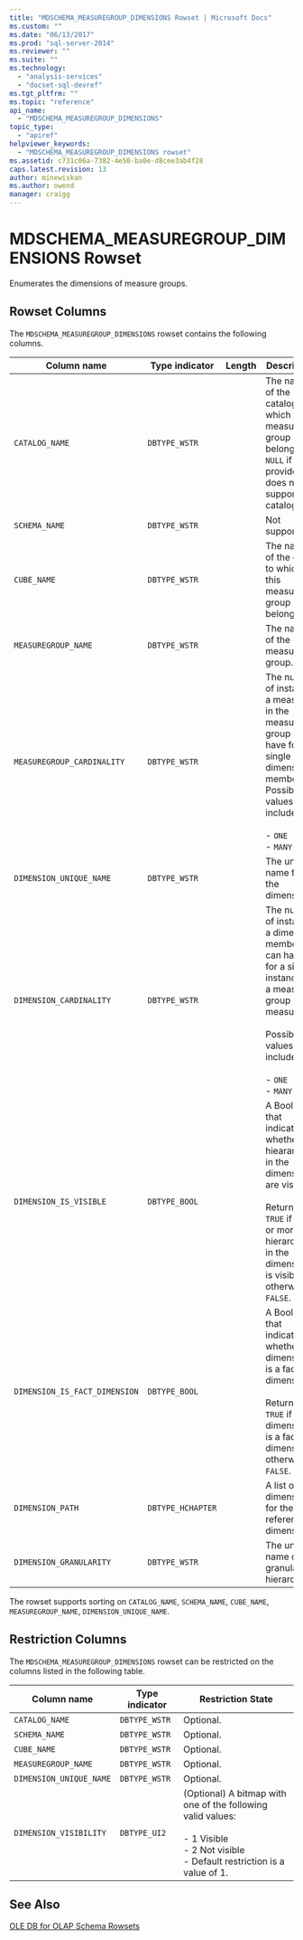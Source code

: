 ```yaml
---
title: "MDSCHEMA_MEASUREGROUP_DIMENSIONS Rowset | Microsoft Docs"
ms.custom: ""
ms.date: "06/13/2017"
ms.prod: "sql-server-2014"
ms.reviewer: ""
ms.suite: ""
ms.technology: 
  - "analysis-services"
  - "docset-sql-devref"
ms.tgt_pltfrm: ""
ms.topic: "reference"
api_name: 
  - "MDSCHEMA_MEASUREGROUP_DIMENSIONS"
topic_type: 
  - "apiref"
helpviewer_keywords: 
  - "MDSCHEMA_MEASUREGROUP_DIMENSIONS rowset"
ms.assetid: c731c06a-7382-4e50-ba0e-d8cee3ab4f28
caps.latest.revision: 13
author: minewiskan
ms.author: owend
manager: craigg
---
```

# MDSCHEMA_MEASUREGROUP_DIMENSIONS Rowset
  Enumerates the dimensions of measure groups.  
  
## Rowset Columns  
 The `MDSCHEMA_MEASUREGROUP_DIMENSIONS` rowset contains the following columns.  
  
|Column name|Type indicator|Length|Description|  
|-----------------|--------------------|------------|-----------------|  
|`CATALOG_NAME`|`DBTYPE_WSTR`||The name of the catalog to which this measure group belongs. `NULL` if the provider does not support catalogs.|  
|`SCHEMA_NAME`|`DBTYPE_WSTR`||Not supported.|  
|`CUBE_NAME`|`DBTYPE_WSTR`||The name of the cube to which this measure group belongs.|  
|`MEASUREGROUP_NAME`|`DBTYPE_WSTR`||The name of the measure group.|  
|`MEASUREGROUP_CARDINALITY`|`DBTYPE_WSTR`||The number of instances a measure in the measure group can have for a single dimension member. Possible values include:<br /><br /> -   `ONE`<br />-   `MANY`|  
|`DIMENSION_UNIQUE_NAME`|`DBTYPE_WSTR`||The unique name for the dimension.|  
|`DIMENSION_CARDINALITY`|`DBTYPE_WSTR`||The number of instances a dimension member can have for a single instance of a measure group measure.<br /><br /> Possible values include:<br /><br /> -   `ONE`<br />-   `MANY`|  
|`DIMENSION_IS_VISIBLE`|`DBTYPE_BOOL`||A Boolean that indicates whether hieararchies in the dimension are visible.<br /><br /> Returns `TRUE` if one or more hierarchies in the dimension is visible; otherwise, `FALSE`.|  
|`DIMENSION_IS_FACT_DIMENSION`|`DBTYPE_BOOL`||A Boolean that indicates whether the dimension is a fact dimension.<br /><br /> Returns `TRUE` if the dimension is a fact dimension; otherwise, `FALSE`.|  
|`DIMENSION_PATH`|`DBTYPE_HCHAPTER`||A list of dimensions for the reference dimension.|  
|`DIMENSION_GRANULARITY`|`DBTYPE_WSTR`||The unique name of the granularity hierarchy.|  
  
 The rowset supports sorting on `CATALOG_NAME`, `SCHEMA_NAME`, `CUBE_NAME`, `MEASUREGROUP_NAME`, `DIMENSION_UNIQUE_NAME`.  
  
## Restriction Columns  
 The `MDSCHEMA_MEASUREGROUP_DIMENSIONS` rowset can be restricted on the columns listed in the following table.  
  
|Column name|Type indicator|Restriction State|  
|-----------------|--------------------|-----------------------|  
|`CATALOG_NAME`|`DBTYPE_WSTR`|Optional.|  
|`SCHEMA_NAME`|`DBTYPE_WSTR`|Optional.|  
|`CUBE_NAME`|`DBTYPE_WSTR`|Optional.|  
|`MEASUREGROUP_NAME`|`DBTYPE_WSTR`|Optional.|  
|`DIMENSION_UNIQUE_NAME`|`DBTYPE_WSTR`|Optional.|  
|`DIMENSION_VISIBILITY`|`DBTYPE_UI2`|(Optional) A bitmap with one of the following valid values:<br /><br /> -   1 Visible<br />-   2 Not visible<br />-   Default restriction is a value of 1.|  
  
## See Also  
 [OLE DB for OLAP Schema Rowsets](ole-db-for-olap-schema-rowsets.md)  
  
  
